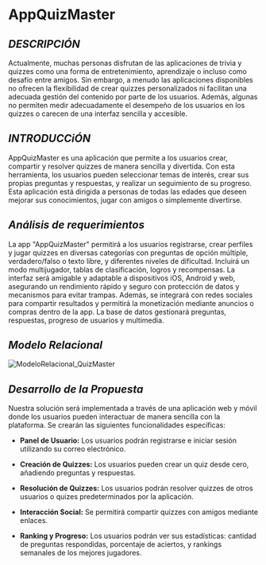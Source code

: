 # AppQuizMaster

## *DESCRIPCIÓN*
Actualmente, muchas personas disfrutan de las aplicaciones de trivia y quizzes como una forma de entretenimiento, aprendizaje o incluso como desafío entre amigos.
Sin embargo, a menudo las aplicaciones disponibles no ofrecen la flexibilidad de crear quizzes personalizados ni facilitan una adecuada gestión del contenido por parte de los usuarios. 
Además, algunas no permiten medir adecuadamente el desempeño de los usuarios en los quizzes o carecen de una interfaz sencilla y accesible.

## *INTRODUCCiÓN*
AppQuizMaster es una aplicación que permite a los usuarios crear, compartir y resolver quizzes de manera sencilla y divertida.
Con esta herramienta, los usuarios pueden seleccionar temas de interés, crear sus propias preguntas y respuestas, y realizar un seguimiento de su progreso. 
Esta aplicación está dirigida a personas de todas las edades que deseen mejorar sus conocimientos, jugar con amigos o simplemente divertirse.

## *Análisis de requerimientos*
La app "AppQuizMaster" permitirá a los usuarios registrarse, crear perfiles y jugar quizzes en diversas categorías con preguntas de opción múltiple, verdadero/falso o texto libre, y diferentes niveles de dificultad. Incluirá un modo multijugador, tablas de clasificación, logros y recompensas. La interfaz será amigable y adaptable a dispositivos iOS, Android y web, asegurando un rendimiento rápido y seguro con protección de datos y mecanismos para evitar trampas. Además, se integrará con redes sociales para compartir resultados y permitirá la monetización mediante anuncios o compras dentro de la app. La base de datos gestionará preguntas, respuestas, progreso de usuarios y multimedia.

## *Modelo Relacional*
![ModeloRelacional_QuizMaster](https://github.com/user-attachments/assets/36f9b473-2bd4-4736-9055-91f621d90e4a)

## *Desarrollo de la Propuesta*
Nuestra solución será implementada a través de una aplicación web y móvil donde los usuarios pueden interactuar de manera sencilla con la plataforma. Se crearán las siguientes funcionalidades específicas:

- **Panel de Usuario:** 
Los usuarios podrán registrarse e iniciar sesión utilizando su correo electrónico.

- **Creación de Quizzes:** 
Los usuarios pueden crear un quiz desde cero, añadiendo preguntas y respuestas.

- **Resolución de Quizzes:** 
Los usuarios podrán resolver quizzes de otros usuarios o quizes predeterminados por la aplicación.

- **Interacción Social:** 
Se permitirá compartir quizzes con amigos mediante enlaces.

- **Ranking y Progreso:** 
Los usuarios podrán ver sus estadísticas: cantidad de preguntas respondidas, porcentaje de aciertos, y rankings semanales de los mejores jugadores.
